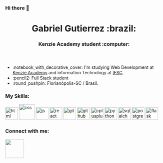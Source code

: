 ### Hi there 👋

<header>
<h1>Gabriel Gutierrez :brazil:</h1>
<h3>Kenzie Academy student :computer:</h3>
</header>

<aside>
  <ul>
    <li> :notebook_with_decorative_cover: I'm studying Web Development at <a href = "https://kenzie.com.br/" target="_blank">Kenzie Academy</a> and information Technology at <a href= "https://www.ifsc.edu.br/" target = "_blank">IFSC</a>.</li>
    <li> :pencil2: Full Stack student</li>
    <li> :round_pushpin: Florianópolis-SC / Brasil.</li>
  </ul>
</aside>

<main>
  <section>
      <div> <h3> My Skills:</div>
        <div>
              <img src= "https://cdn.jsdelivr.net/gh/devicons/devicon/icons/html5/html5-original.svg" alt= "html" width="40"></img>
              <img src = "https://cdn.jsdelivr.net/gh/devicons/devicon/icons/css3/css3-original-wordmark.svg" width="50" alt="css" width="40"></img>
              <img src= "https://cdn.jsdelivr.net/gh/devicons/devicon/icons/javascript/javascript-plain.svg" alt="js" width="40"></img>
              <img src="https://cdn.jsdelivr.net/gh/devicons/devicon/icons/react/react-original.svg" alt = 'react' width = '40'/></img>
              <img src="https://cdn.jsdelivr.net/gh/devicons/devicon/icons/git/git-original.svg" alt ="git" width="40"></img>
              <img src="https://cdn.jsdelivr.net/gh/devicons/devicon/icons/github/github-original.svg" alt="github" width="40"></img>
              <img src="https://cdn.jsdelivr.net/gh/devicons/devicon/icons/cplusplus/cplusplus-original.svg" alt="cplusplus" width="40"></img>
              <img src="https://cdn.jsdelivr.net/gh/devicons/devicon/icons/python/python-original.svg" alt="python" width="40" />
              <img src="https://cdn.jsdelivr.net/gh/devicons/devicon/icons/sqlalchemy/sqlalchemy-original.svg" alt="sqlalchmy" width="40"/>
              <img src="https://cdn.jsdelivr.net/gh/devicons/devicon/icons/postgresql/postgresql-original.svg" alt="postgresql" width="40" />
              <img src="https://cdn.jsdelivr.net/gh/devicons/devicon/icons/flask/flask-original.svg" alt="flask" width="40" />
        </div>
        
        
  </section>
</main>

<footer>
  <h3>Connect with me:</h3>
<a href="https://www.linkedin.com/in/gabriel-gutierrez-b85996210/?locale=en_US" target="_blank">
  <img src="https://cdn.jsdelivr.net/gh/devicons/devicon/icons/linkedin/linkedin-original-wordmark.svg" width="60">
  </a>
  </footer>

<!--
**GabrielGuti/GabrielGuti** is a ✨ _special_ ✨ repository because its `README.md` (this file) appears on your GitHub profile.

Here are some ideas to get you started:

- 🔭 I’m currently working on ...
- 🌱 I’m currently learning ...
- 👯 I’m looking to collaborate on ...
- 🤔 I’m looking for help with ...
- 💬 Ask me about ...
- 📫 How to reach me: ...
- 😄 Pronouns: ...
- ⚡ Fun fact: ...
-->
